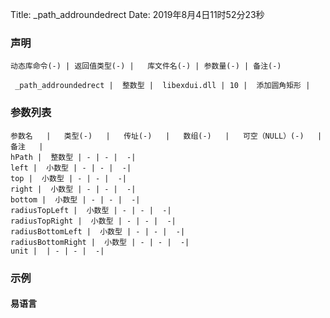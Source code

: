 Title: _path_addroundedrect
Date: 2019年8月4日11时52分23秒

### 声明


```table
动态库命令(-) | 返回值类型(-) |   库文件名(-) | 参数量(-) | 备注(-)

 _path_addroundedrect |  整数型 |  libexdui.dll | 10 |  添加圆角矩形 | 
```


### 参数列表

```table
参数名   |   类型(-)   |   传址(-)   |   数组(-)   |   可空（NULL）(-)   |   备注   |
hPath |  整数型 | - | - |  -| 
left |  小数型 | - | - |  -| 
top |  小数型 | - | - |  -| 
right |  小数型 | - | - |  -| 
bottom |  小数型 | - | - |  -| 
radiusTopLeft |  小数型 | - | - |  -| 
radiusTopRight |  小数型 | - | - |  -| 
radiusBottomLeft |  小数型 | - | - |  -| 
radiusBottomRight |  小数型 | - | - |  -| 
unit |  | - | - |  -| 
```




### 示例
#### 易语言
```c

```